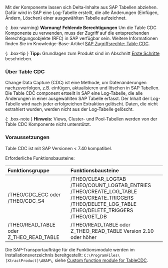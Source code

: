 Mit der Komponente lassen sich Delta-Inhalte aus SAP Tabellen abziehen. 
Dafür wird in SAP eine Log-Tabelle erstellt, die alle Änderungen (Einfügen, Ändern, Löschen) einer ausgewählten Tabelle aufzeichnet.


{: .box-warning}
**Warnung!** **Fehlende Berechtigungen**
Um die Table CDC Komponente zu verwenden, muss der Zugriff auf die entsprechenden Berechtigungsobjekte (RFC) in SAP verfügbar sein. 
Weitere Informationen finden Sie im Knowledge-Base-Artikel [SAP Zugriffsrechte: Table CDC](https://kb.theobald-software.com/sap/authority-objects-sap-user-rights#table-cdc).


{: .box-tip }
**Tipp:** Grundlagen zum Produkt sind im Abschnitt [Erste Schritte](./erste-schritte) beschrieben.

### Über Table CDC

Change Data Capture (CDC) ist eine Methode, um Datenänderungen nachzuverfolgen, z.B. einfügen, aktualisieren und löschen in SAP Tabellen.
Die Table CDC component ertsellt in SAP eine Log-Tabelle, die alle Änderungen in einer ausgewählten SAP Tabelle erfasst. 
Der Inhalt der Log-Tabelle wird nach jeder erfolgreichen Extraktion gelöscht. Daten, die nicht extrahiert wurden, werden nicht aus der Log-Tabelle gelöscht.


{: .box-note }
**Hinweis:** Views, Cluster- und Pool-Tabellen werden von der Table CDC Komponente nicht unterstützt.

### Voraussetzungen

Table CDC ist mit SAP Versionen < 7.40 kompatibel.

Erforderliche Funktionsbausteine:

| Funktionsgruppe | Funktionsbausteine |
| :------ |:--- |
| /THEO/CDC_ECC oder /THEO/CDC_S4 | /THEO/CLEAR_LOGTAB<br> /THEO/COUNT_LOGTAB_ENTRIES<br> /THEO/CREATE_LOG_TABLE<br> /THEO/CREATE_TRIGGERS<br> /THEO/DELETE_LOG_TABLE<br>/THEO/DELETE_TRIGGERS<br>/THEO/GET_DB| 
| /THEO/READ_TABLE oder Z_THEO_READ_TABLE | /THEO/READ_TABLE oder Z_THEO_READ_TABLE Version 2.10 oder höher |

Die SAP-Transportaufträge für die Funktionsmodule werden im Installationsverzeichnis bereitgestellt: `C:\ProgramFiles\[XtractProduct]\ABAP\`, siehe [Custom function module for TableCDC](./sap-customizing/funktionsbaustein-fuer-tablecdc).


<!---

- Zugriff auf die entsprechenden Berechtigungsobjekte (RFC) in SAP muss gewährleistet sein, siehe [SAP Zugriffsrechte: Table](https://kb.theobald-software.com/sap/authority-objects-sap-user-rights#table).
- Der Benutzer, mit dem die SAp-Verbindung aufgebaut wird, muss SAP Tabellen erstellen dürfen, siehe [SAP Verbindung - Authentication](./erste-schritte/sap-verbindungen-anlegen#authentication).
-->

